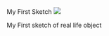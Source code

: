 <html>
  <head>
  My First Sketch
  </head>
  <body>
     <img src="pavan.png"> </img>
     <p> My First sketch of real life object </p>
  </body>
 </html>
